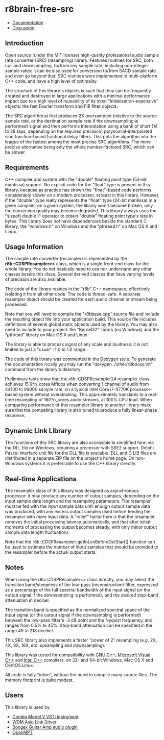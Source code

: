 # r8brain-free-src #
* [Documentation](https://c16f948c1577658f1b05f6c1d146730273eb6285.googledrive.com/host/0BwakvlMNBQdwUXhLMDFJLWdBSlU/Documentation/)
* [Discussion](http://www.kvraudio.com/forum/viewtopic.php?t=389711)

## Introduction ##
Open source (under the MIT license) high-quality professional audio sample rate converter (SRC) (resampling) library.  Features routines for SRC, both up- and downsampling, to/from any sample rate, including non-integer sample rates: it can be also used for conversion to/from SACD sample rate and even go beyond that.  SRC routines were implemented in multi-platform C++ code, and have a high level of optimality.

The structure of this library's objects is such that they can be frequently created and destroyed in large applications with a minimal performance impact due to a high level of reusability of its most "initialization-expensive" objects: the fast Fourier transform and FIR filter objects.

The SRC algorithm at first produces 2X oversampled (relative to the source sample rate, or the destination sample rate if the downsampling is performed) signal and then performs interpolation using a bank of short (14 to 28 taps, depending on the required precision) polynomial-interpolated sinc function-based fractional delay filters.  This puts the algorithm into the league of the fastest among the most precise SRC algorithms. The more precise alternative being only the whole number-factored SRC, which can be slower.

## Requirements ##
C++ compiler and system with the "double" floating point type (53-bit mantissa) support.  No explicit code for the "float" type is present in this library, because as practice has shown the "float"-based code performs considerably slower on a modern processor, at least in this library.  However, if the "double" type really represents the "float" type (24-bit mantissa) in a given compiler, on a given system, the library won't become broken, only the conversion quality may become degraded.  This library always uses the "sizeof( double )" operator to obtain "double" floating point type's size in bytes.  This library does not have dependencies beside the standard C library, the "windows.h" on Windows and the "pthread.h" on Mac OS X and Linux.

## Usage Information ##
The sample rate converter (resampler) is represented by the **r8b::CDSPResampler<>** class, which is a single front-end class for the whole library.  You do not basically need to use nor understand any other classes beside this class.  Several derived classes that have varying levels of precision are also available.

The code of the library resides in the "r8b" C++ namespace, effectively isolating it from all other code.  The code is thread-safe.  A separate resampler object should be created for each audio channel or stream being processed.

Note that you will need to compile the "r8bbase.cpp" source file and include the resulting object file into your application build.  This source file includes definitions of several global static objects used by the library.  You may also need to include to your project: the "Kernel32" library (on Windows) and the "pthread" library on Mac OS X and Linux.

The library is able to process signal of any scale and loudness: it is not limited to just a "usual" -1.0 to 1.0 range.

The code of this library was commented in the [Doxygen](http://www.doxygen.org/) style.  To generate the documentation locally you may run the "doxygen ./other/r8bdoxy.txt" command from the library's directory.

Preliminary tests show that the r8b::CDSPResampler24 resampler class achieves 15.6\*n\_cores Mflops when converting 1 channel of audio from 44100 to 96000 sample rate, on a typical Intel Core i7-4770K processor-based system without overclocking.  This approximately translates to a real-time resampling of 160\*n\_cores audio streams, at 100% CPU load.  When comparing performance of this resampler library to another library make sure that the competing library is also tuned to produce a fully linear-phase response.

## Dynamic Link Library ##
The functions of this SRC library are also accessible in simplified form via the DLL file on Windows, requiring a processor with SSE2 support.  Delphi Pascal interface unit file for the DLL file is available.  DLL and C LIB files are distributed in a separate ZIP file on the project's home page. On non-Windows systems it is preferrable to use the C++ library directly.

## Real-time Applications ##
The resampler class of this library was designed as asynchronous processor: it may produce any number of output samples, depending on the input sample data length and the resampling parameters.  The resampler must be fed with the input sample data until enough output sample data was produced, with any excess output samples used before feeding the resampler with more input data.  A "relief" factor here is that the resampler removes the initial processing latency automatically, and that after initial moments of processing the output becomes steady, with only minor output sample data length fluctuations.

Note that the r8b::CDSPResampler::getInLenBeforeOutStart() function can be used to estimate the number of input samples that should be provided to the resampler before the actual output starts.

## Notes ##
When using the r8b::CDSPResampler<> class directly, you may select the transition band/steepness of the low-pass (reconstruction) filter, expressed as a percentage of the full spectral bandwidth of the input signal (or the output signal if the downsampling is performed), and the desired stop-band attenuation in decibel.

The transition band is specified as the normalized spectral space of the input signal (or the output signal if the downsampling is performed) between the low-pass filter's -3 dB point and the Nyquist frequency, and ranges from 0.5% to 45%.  Stop-band attenuation can be specified in the range 49 to 218 decibel.

This SRC library also implements a faster "power of 2" resampling (e.g. 2X, 4X, 8X, 16X, etc. upsampling and downsampling).

This library was tested for compatibility with [GNU C++](http://gcc.gnu.org/), [Microsoft Visual C++](http://www.microsoft.com/visualstudio/eng/products/visual-studio-express-products) and [Intel C++](http://software.intel.com/en-us/c-compilers) compilers, on 32- and 64-bit Windows, Mac OS X and CentOS Linux.

All code is fully "inline", without the need to compile many source files.  The memory footprint is quite modest.

## Users ##
This library is used by:

  * [Combo Model V VSTi instrument](http://www.martinic.com/combov/)
  * [WDM Asio Link Driver](http://midithru.net/Home/AsioLink)
  * [Boogex Guitar Amp audio plugin](http://www.voxengo.com/product/boogex/)
  * [OpenMPT](http://openmpt.org/)